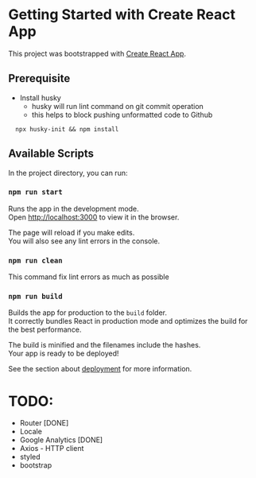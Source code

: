 # Getting Started with Create React App

This project was bootstrapped with [Create React App](https://github.com/facebook/create-react-app).

## Prerequisite
  - Install husky
    - husky will run lint command on git commit operation
    - this helps to block pushing unformatted code to Github
  ```
    npx husky-init && npm install
  ```

## Available Scripts

In the project directory, you can run:

### `npm run start`

Runs the app in the development mode.\
Open [http://localhost:3000](http://localhost:3000) to view it in the browser.

The page will reload if you make edits.\
You will also see any lint errors in the console.

### `npm run clean`

This command fix lint errors as much as possible

### `npm run build`

Builds the app for production to the `build` folder.\
It correctly bundles React in production mode and optimizes the build for the best performance.

The build is minified and the filenames include the hashes.\
Your app is ready to be deployed!

See the section about [deployment](https://facebook.github.io/create-react-app/docs/deployment) for more information.




# TODO:
- Router [DONE]
- Locale
- Google Analytics [DONE]
- Axios - HTTP client
- styled
- bootstrap
